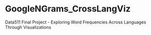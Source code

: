 # GoogleNGrams_CrossLangViz
Data511 Final Project - Exploring Word Frequencies Across Languages Through Visualizations
